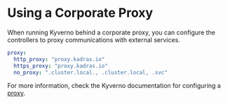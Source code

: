 # Using a Corporate Proxy

When running Kyverno behind a corporate proxy, you can configure the controllers to proxy communications with external services.

```yaml
proxy:
  http_proxy: "proxy.kadras.io"
  https_proxy: "proxy.kadras.io"
  no_proxy: ".cluster.local., .cluster.local, .svc"
```

For more information, check the Kyverno documentation for configuring a [proxy](https://kyverno.io/docs/installation/customization/#proxy).
